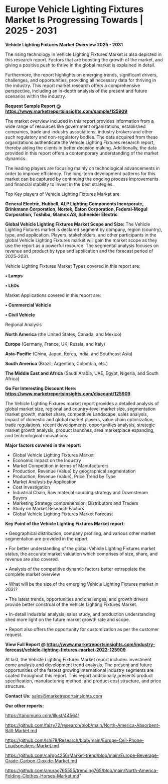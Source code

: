 # Europe Vehicle Lighting Fixtures Market Is Progressing Towards | 2025 - 2031

<Strong> Vehicle Lighting Fixtures Market Overview 2025 - 2031</strong>

The rising technology in Vehicle Lighting Fixtures Market is also depicted in this research report. Factors that are boosting the growth of the market, and giving a positive push to thrive in the global market is explained in detail.

Furthermore, the report highlights on emerging trends, significant drivers, challenges, and opportunities, providing all necessary data for thriving in the industry. This report market research offers a comprehensive perspective, including an in-depth analysis of the present and future scenarios within the industry.

<strong>Request Sample Report @ <a href=https://www.marketreportsinsights.com/sample/125909>https://www.marketreportsinsights.com/sample/125909</a></strong>

The market overview included in this report provides information from a wide range of resources like government organizations, established companies, trade and industry associations, industry brokers and other such regulatory and non-regulatory bodies. The data acquired from these organizations authenticate the Vehicle Lighting Fixtures research report, thereby aiding the clients in better decision making. Additionally, the data provided in this report offers a contemporary understanding of the market dynamics.

The leading players are focusing mainly on technological advancements in order to improve efficiency. The long-term development patterns for this market can be captured by continuing the ongoing process improvements and financial stability to invest in the best strategies.

Top Key players of Vehicle Lighting Fixtures Market are:

<strong>General Electric, Hubbell, ALP Lighting Components Incorporate, Brinkmann Corporation, Nortek, Eaton Corporation, Federal-Mogul Corporation, Toshiba, Glamox AS, Schneider Electric</strong>

<strong><b>Global Vehicle Lighting Fixtures Market Scope and Size:</b></strong>
The Vehicle Lighting Fixtures market is declared segment by company, region (country), type, and application. Players, stakeholders, and other participants in the global Vehicle Lighting Fixtures market will gain the market scope as they use the report as a powerful resource. The segmental analysis focuses on revenue and product by type and application and the forecast period of 2025-2031.

Vehicle Lighting Fixtures Market Types covered in this report are:

<strong>• Lamps

• LEDs</strong>

Market Applications covered in this report are:

<strong>• Commercial Vehicle

• Civil Vehicle</strong> 

Regional Analysis

<strong>North America</strong> (the United States, Canada, and Mexico)

<strong>Europe</strong> (Germany, France, UK, Russia, and Italy)

<strong>Asia-Pacific</strong> (China, Japan, Korea, India, and Southeast Asia)

<strong>South America</strong> (Brazil, Argentina, Colombia, etc.)

<strong>The Middle East and Africa</strong> (Saudi Arabia, UAE, Egypt, Nigeria, and South Africa)

<strong>Go For Interesting Discount Here: <a href=https://www.marketreportsinsights.com/discount/125909>https://www.marketreportsinsights.com/discount/125909</a></strong>

The Vehicle Lighting Fixtures market report provides a detailed analysis of global market size, regional and country-level market size, segmentation market growth, market share, competitive Landscape, sales analysis, impact of domestic and global market players, value chain optimization, trade regulations, recent developments, opportunities analysis, strategic market growth analysis, product launches, area marketplace expanding, and technological innovations.

<strong><b>Major factors covered in the report:</b></strong>
<ul>
  <li>Global Vehicle Lighting Fixtures Market </li>
  <li>Economic Impact on the Industry</li>
  <li>Market Competition in terms of Manufacturers</li>
  <li>Production, Revenue (Value) by geographical segmentation</li>
  <li>Production, Revenue (Value), Price Trend by Type</li>
  <li>Market Analysis by Application</li>
  <li>Cost Investigation</li>
  <li>Industrial Chain, Raw material sourcing strategy and Downstream Buyers</li>
  <li>Marketing Strategy comprehension, Distributors and Traders</li>
  <li>Study on Market Research Factors</li>
  <li>Global Vehicle Lighting Fixtures Market Forecast</li>
</ul>

<strong><b>Key Point of the Vehicle Lighting Fixtures Market report:</b></strong>

• Geographical distribution, company profiling, and various other market segmentation are provided in the report.

• For better understanding of the global Vehicle Lighting Fixtures market status, the accurate market valuation which comprises of size, share, and revenue are also covered.

• Analysis of the competitive dynamic factors better extrapolate the complete market overview

• What will be the size of the emerging Vehicle Lighting Fixtures market in 2031?

• The latest trends, opportunities and challenges, and growth drivers provide better construal of the Vehicle Lighting Fixtures Market.

• In-detail industrial analysis, sales study, and production understanding shed more light on the future market growth rate and scope.

• Report also offers the opportunity for customization as per the customer request.

<strong><b>View Full Report @ <a href=https://www.marketreportsinsights.com/industry-forecast/vehicle-lighting-fixtures-market-2022-125909>https://www.marketreportsinsights.com/industry-forecast/vehicle-lighting-fixtures-market-2022-125909</a></b></strong>


At last, the Vehicle Lighting Fixtures Market report includes investment come analysis and development trend analysis. The present and future opportunities of the fastest growing international industry segments are coated throughout this report. This report additionally presents product specification, manufacturing method, and product cost structure, and price structure.

<strong>Contact Us:</strong>
sales@marketreportsinsights.com

<strong>Our other reports:</strong>

<a href=https://tanomuno.com/illust/445641>https://tanomuno.com/illust/445641</a>

<a href=https://github.com/faizy72/research/blob/main/North-America-Absorbent-Ball-Market.md>https://github.com/faizy72/research/blob/main/North-America-Absorbent-Ball-Market.md</a>

<a href=https://github.com/Ishi78/Research/blob/main/Europe-Cell-Phone-Loudspeakers-Market.md>https://github.com/Ishi78/Research/blob/main/Europe-Cell-Phone-Loudspeakers-Market.md</a>

<a href=https://github.com/cargo4256/Market-trend/blob/main/Europe-Beverage-Grade-Carbon-Dioxide-Market.md>https://github.com/cargo4256/Market-trend/blob/main/Europe-Beverage-Grade-Carbon-Dioxide-Market.md</a>

<a href=https://github.com/anurag765555/trending765/blob/main/North-America-Folding-Clothes-Horses-Market.md>https://github.com/anurag765555/trending765/blob/main/North-America-Folding-Clothes-Horses-Market.md</a>"
